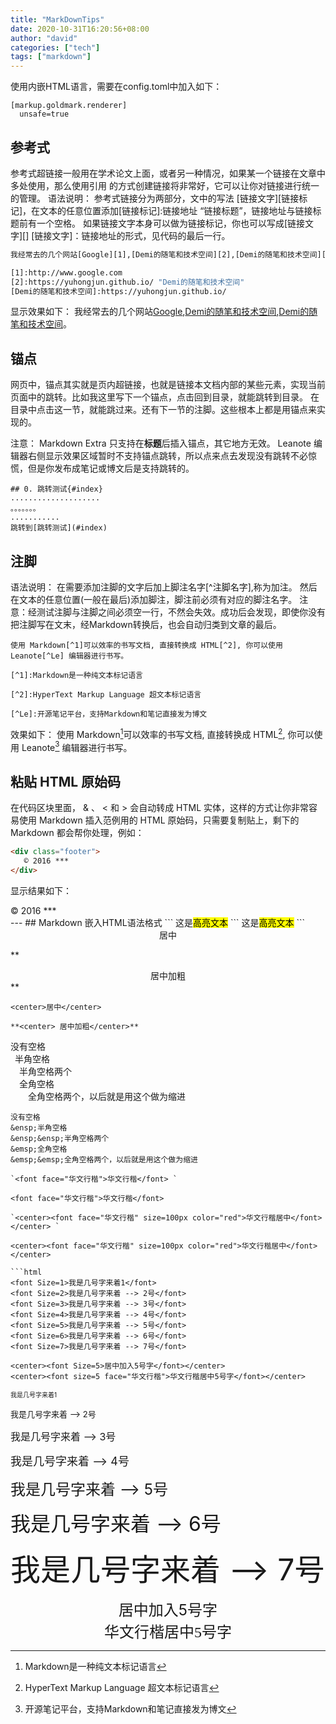 ```yaml
---
title: "MarkDownTips"
date: 2020-10-31T16:20:56+08:00
author: "david"
categories: ["tech"]
tags: ["markdown"]
---
```


使用内嵌HTML语言，需要在config.toml中加入如下：
```
[markup.goldmark.renderer]
  unsafe=true
```

## 参考式
参考式超链接一般用在学术论文上面，或者另一种情况，如果某一个链接在文章中多处使用，那么使用引用 的方式创建链接将非常好，它可以让你对链接进行统一的管理。
语法说明： 参考式链接分为两部分，文中的写法 [链接文字][链接标记]，在文本的任意位置添加[链接标记]:链接地址 “链接标题”，链接地址与链接标题前有一个空格。
如果链接文字本身可以做为链接标记，你也可以写成[链接文字][] [链接文字]：链接地址的形式，见代码的最后一行。
```bash
我经常去的几个网站[Google][1],[Demi的随笔和技术空间][2],[Demi的随笔和技术空间][]。

[1]:http://www.google.com
[2]:https://yuhongjun.github.io/ "Demi的随笔和技术空间"
[Demi的随笔和技术空间]:https://yuhongjun.github.io/
```
显示效果如下：
我经常去的几个网站[Google][1],[Demi的随笔和技术空间][2],[Demi的随笔和技术空间][]。

[1]:http://www.google.com
[2]:https://yuhongjun.github.io/ "Demi的随笔和技术空间"
[Demi的随笔和技术空间]:https://yuhongjun.github.io/

## 锚点
网页中，锚点其实就是页内超链接，也就是链接本文档内部的某些元素，实现当前页面中的跳转。比如我这里写下一个锚点，点击回到目录，就能跳转到目录。 在目录中点击这一节，就能跳过来。还有下一节的注脚。这些根本上都是用锚点来实现的。

注意：
Markdown Extra 只支持在**标题**后插入锚点，其它地方无效。
Leanote 编辑器右侧显示效果区域暂时不支持锚点跳转，所以点来点去发现没有跳转不必惊慌，但是你发布成笔记或博文后是支持跳转的。

```
## 0. 跳转测试{#index}
....................
。。。。。。。
...........
跳转到[跳转测试](#index)
```

## 注脚
语法说明：
在需要添加注脚的文字后加上脚注名字[^注脚名字],称为加注。 然后在文本的任意位置(一般在最后)添加脚注，脚注前必须有对应的脚注名字。
注意：经测试注脚与注脚之间必须空一行，不然会失效。成功后会发现，即使你没有把注脚写在文末，经Markdown转换后，也会自动归类到文章的最后。

```
使用 Markdown[^1]可以效率的书写文档, 直接转换成 HTML[^2], 你可以使用 Leanote[^Le] 编辑器进行书写。

[^1]:Markdown是一种纯文本标记语言

[^2]:HyperText Markup Language 超文本标记语言

[^Le]:开源笔记平台，支持Markdown和笔记直接发为博文
```
效果如下：
使用 Markdown[^1]可以效率的书写文档, 直接转换成 HTML[^2], 你可以使用 Leanote[^Le] 编辑器进行书写。

[^1]:Markdown是一种纯文本标记语言

[^2]:HyperText Markup Language 超文本标记语言

[^Le]:开源笔记平台，支持Markdown和笔记直接发为博文



## 粘贴 HTML 原始码
在代码区块里面， & 、 < 和 > 会自动转成 HTML 实体，这样的方式让你非常容易使用 Markdown 插入范例用的 HTML 原始码，只需要复制贴上，剩下的 Markdown 都会帮你处理，例如：
```html
<div class="footer">
   © 2016 ***
</div>
```
显示结果如下：
<div class="footer">
   © 2016 ***
</div>
---
## Markdown 嵌入HTML语法格式
```
这是<mark>高亮文本</mark>
```
这是<mark>高亮文本</mark>
```
<center>居中</center> 

** <center>居中加粗</center> **
```
<center>居中</center> 

**<center> 居中加粗</center>**

```
没有空格  
&ensp;半角空格  
&ensp;&ensp;半角空格两个  
&emsp;全角空格  
&emsp;&emsp;全角空格两个，以后就是用这个做为缩进  
```
没有空格  
&ensp;半角空格  
&ensp;&ensp;半角空格两个  
&emsp;全角空格  
&emsp;&emsp;全角空格两个，以后就是用这个做为缩进 

`<font face="华文行楷">华文行楷</font> ` 

<font face="华文行楷">华文行楷</font>

`<center><font face="华文行楷" size=100px color="red">华文行楷居中</font></center> `

<center><font face="华文行楷" size=100px color="red">华文行楷居中</font></center>  

```html
<font Size=1>我是几号字来着1</font>  
<font Size=2>我是几号字来着 --> 2号</font>  
<font Size=3>我是几号字来着 --> 3号</font>  
<font Size=4>我是几号字来着 --> 4号</font>  
<font Size=5>我是几号字来着 --> 5号</font>  
<font Size=6>我是几号字来着 --> 6号</font>  
<font Size=7>我是几号字来着 --> 7号</font>  

<center><font Size=5>居中加入5号字</font></center>  
<center><font size=5 face="华文行楷">华文行楷居中5号字</font></center>
```

<font Size=1>我是几号字来着1</font>

<font Size=2>我是几号字来着 --> 2号</font>

<font Size=3>我是几号字来着 --> 3号</font> 

<font Size=4>我是几号字来着 --> 4号</font>

<font Size=5>我是几号字来着 --> 5号</font>

<font Size=6>我是几号字来着 --> 6号</font>

<font Size=7>我是几号字来着 --> 7号</font>

<center><font Size=5>居中加入5号字</font></center>  

<center><font size=5 face="华文行楷">华文行楷居中5号字</font></center>
